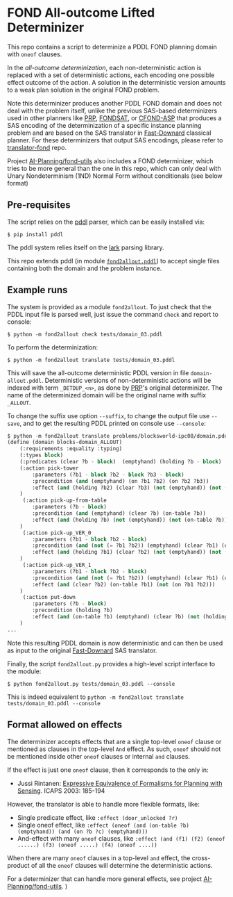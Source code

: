 # FOND All-outcome Lifted Determinizer

This repo contains a script to determinize a PDDL FOND planning domain with `oneof` clauses.

In the _all-outcome determinization_, each non-deterministic action is replaced with a set of deterministic actions, each encoding one possible effect outcome of the action. A solution in the deterministic version amounts to a weak plan solution in the original FOND problem.

Note this determinizer produces another PDDL FOND domain and does not deal with the problem itself, unlike the previous SAS-based determinizers used in other planners like [PRP](https://github.com/QuMuLab/planner-for-relevant-policies), [FONDSAT](https://github.com/tomsons22/FOND-SAT), or [CFOND-ASP](https://github.com/ssardina-research/cfond-asp) that produces a SAS encoding of the determinization of a specific instance planning problem and are based on the SAS translator in [Fast-Downard](https://github.com/aibasel/downward) classical planner. For these determinizers that output SAS encodings, please refer to [translator-fond](https://github.com/ssardina-research/translator-fond) repo.

Project [AI-Planning/fond-utils](https://github.com/AI-Planning/fond-utils) also includes a FOND determinizer, which tries to be more general than the one in this repo, which can only deal with Unary Nondeterminism (1ND) Normal Form without conditionals (see below format)

## Pre-requisites

The script relies on the [pddl](https://github.com/AI-Planning/pddl) parser, which can be easily installed via:

```shell
$ pip install pddl
```

The pddl system relies itself on the [lark](https://lark-parser.readthedocs.io/en/stable/) parsing library.

This repo extends pddl (in module [`fond2allout.pddl`](fond2allout/pddl)) to accept single files 
containing both the domain and the problem instance.

## Example runs

The system is provided as a module `fond2allout`. To just check that the PDDL input file is parsed well, just issue the command `check` and report to console:

```shell
$ python -m fond2allout check tests/domain_03.pddl
```

To perform the determinization:

```shell
$ python -m fond2allout translate tests/domain_03.pddl
```

This will save the all-outcome deterministic PDDL version in file `domain-allout.pddl`. Deterministic versions of non-deterministic actions will be indexed with term `_DETDUP_<n>`, as done by [PRP](https://github.com/QuMuLab/planner-for-relevant-policies)'s original determinizer. The name of the determinized domain will be the original name with suffix `_ALLOUT`.

To change the suffix use option `--suffix`, to change the output file use `--save`, and to get the resulting PDDL printed on console use `--console`:

```lisp
$ python -m fond2allout translate problems/blocksworld-ipc08/domain.pddl --console --suffix "VER" --save output.pddl
(define (domain blocks-domain_ALLOUT)
    (:requirements :equality :typing)
    (:types block)
    (:predicates (clear ?b - block)  (emptyhand) (holding ?b - block)  (on ?b1 - block ?b2 - block)  (on-table ?b - block))
    (:action pick-tower
        :parameters (?b1 - block ?b2 - block ?b3 - block)
        :precondition (and (emptyhand) (on ?b1 ?b2) (on ?b2 ?b3))
        :effect (and (holding ?b2) (clear ?b3) (not (emptyhand)) (not (on ?b2 ?b3)))
    )
     (:action pick-up-from-table
        :parameters (?b - block)
        :precondition (and (emptyhand) (clear ?b) (on-table ?b))
        :effect (and (holding ?b) (not (emptyhand)) (not (on-table ?b)))
    )
     (:action pick-up_VER_0
        :parameters (?b1 - block ?b2 - block)
        :precondition (and (not (= ?b1 ?b2)) (emptyhand) (clear ?b1) (on ?b1 ?b2))
        :effect (and (holding ?b1) (clear ?b2) (not (emptyhand)) (not (clear ?b1)) (not (on ?b1 ?b2)))
    )
     (:action pick-up_VER_1
        :parameters (?b1 - block ?b2 - block)
        :precondition (and (not (= ?b1 ?b2)) (emptyhand) (clear ?b1) (on ?b1 ?b2))
        :effect (and (clear ?b2) (on-table ?b1) (not (on ?b1 ?b2)))
    )
     (:action put-down
        :parameters (?b - block)
        :precondition (holding ?b)
        :effect (and (on-table ?b) (emptyhand) (clear ?b) (not (holding ?b)))
    )
...
```

Note this resulting PDDL domain is now deterministic and can then be used as input to the original [Fast-Downard](https://github.com/aibasel/downward) SAS translator.

Finally, the script `fond2allout.py` provides a high-level script interface to the module:

```shell
$ python fond2allout.py tests/domain_03.pddl --console
 ```

 This is indeed equivalent to `python -m fond2allout translate tests/domain_03.pddl --console`

## Format allowed on effects

The determinizer accepts effects that are a single top-level `oneof` clause or mentioned as clauses in the top-level `And` effect. As such, `oneof` should not be mentioned inside other `oneof` clauses or internal `and` clauses.

If the effect is just one `oneof` clause, then it corresponds to the only in:

* Jussi Rintanen: [Expressive Equivalence of Formalisms for Planning with Sensing](https://gki.informatik.uni-freiburg.de/papers/Rintanen03expr.pdf). ICAPS 2003: 185-194

However, the translator is able to handle more flexible formats, like:

- Single predicate effect, like `:effect (door_unlocked ?r)`
- Single oneof effect, like `:effect (oneof (and (on-table ?b) (emptyhand)) (and (on ?b ?c) (emptyhand)))`
- And-effect with many `oneof` clauses, like
    `:effect (and (f1) (f2) (oneof ......) (f3) (oneof .....) (f4) (oneof ....))`

When there are many `oneof` clauses in a top-level `and` effect, the cross-product of all the `oneof` clauses will determine the deterministic actions.

For a determinizer that can handle more general effects, see project [AI-Planning/fond-utils](https://github.com/AI-Planning/fond-utils).
)